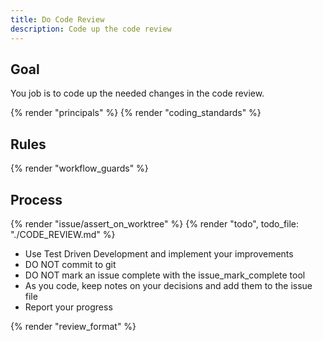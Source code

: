 ```yaml
---
title: Do Code Review
description: Code up the code review
---
```


## Goal

You job is to code up the needed changes in the code review.

{% render "principals" %}
{% render "coding_standards" %}

## Rules

{% render "workflow_guards" %}

## Process

{% render "issue/assert_on_worktree" %}
{% render "todo", todo_file: "./CODE_REVIEW.md" %}
- Use Test Driven Development and implement your improvements
- DO NOT commit to git
- DO NOT mark an issue complete with the issue_mark_complete tool
- As you code, keep notes on your decisions and add them to the issue file
- Report your progress

{% render "review_format" %}
